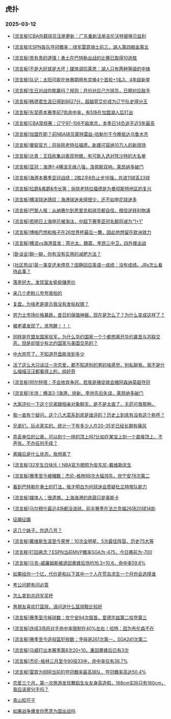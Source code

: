 ## 虎扑 
### 2025-03-12

+ [[流言板]CBA外籍球员注册更新：广东重新注册吉伦沃特替换贝兹利](https://bbs.hupu.com/631070618.html)

+ [[流言板]ESPN各队夺冠概率：绿军雷霆骑士前三，湖人第四掘金第五](https://bbs.hupu.com/631069945.html)

+ [[流言板]贵有贵的道理！勇士在巴特勒出战的比赛已取得10连胜](https://bbs.hupu.com/631070656.html)

+ [[流言板]不是大好就是大坏！媒体调侃莱恩：湖人只有两种等级的中锋](https://bbs.hupu.com/631071890.html)

+ [[流言板]队记：太阳可能在休赛期用布克换4个首轮+1名3、4年级新星](https://bbs.hupu.com/631073463.html)

+ [[流言板]生日对战你能赢吗？规则：月份对应己方球员，日期对应敌手](https://bbs.hupu.com/631069718.html)

+ [[流言板]韩德君生涯已得到8627分，超越郭艾伦成为辽宁队史得分王](https://bbs.hupu.com/631070366.html)

+ [[流言板]东契奇本赛季前7低命中率，有5场在加盟湖人后打出](https://bbs.hupu.com/631070715.html)

+ [[流言板]CBA常规赛：辽宁97-106不敌南京，本季已14负追平近5年最高](https://bbs.hupu.com/631072273.html)

+ [[流言板]加盟在即？前NBA球员蒙特雷兹-哈勒尔于今晚抵达乌鲁木齐](https://bbs.hupu.com/631073948.html)

+ [[流言板]曼联官方：将拆除老特拉福德，新建可容纳10万人的新球场](https://bbs.hupu.com/631068709.html)

+ [[流言板]北青：王钰栋集训表现抢眼，有可能入选对阵沙特的大名单](https://bbs.hupu.com/631065293.html)

+ [[流言板]亚冠：海港1-4横滨无缘八强，洛佩斯双响，莱昂纳多破门](https://bbs.hupu.com/631070361.html)

+ [[流言板]海港本赛季亚冠战绩：2胜2平6负止步16强，共进11球丢23球](https://bbs.hupu.com/631070360.html)

+ [[流言板]拉爵&amp;弗爵&amp;市长等：拆除老特拉福德是为曼彻斯特地区的复兴](https://bbs.hupu.com/631068788.html)

+ [[流言板]横滨球迷感叹：海港球迷来得很少，还不如申花球迷多](https://bbs.hupu.com/631068063.html)

+ [[流言板]巴黎人报：从纳赛尔到恩里克和球员都自信，相信逆转利物浦](https://bbs.hupu.com/631064582.html)

+ [[流言板]若明日上海申花被淘汰，中超下赛季亚冠名额将减为“1+1”](https://bbs.hupu.com/631073506.html)

+ [[流言板]博格巴想和格子在26世界杯最后一舞，因此他想留在欧洲效力](https://bbs.hupu.com/631064028.html)

+ [[流言板]横滨vs海港首发：蒋光太、魏震、李昂三中卫，四外援出战](https://bbs.hupu.com/631067508.html)

+ [[卧谈会]聊一聊，你有没有实用的减肥方法？](https://bbs.hupu.com/631070744.html)

+ [[社区热议]英一事变还未停息？田静回应英语一成绩：没有成绩。JRs怎么看待此事？](https://bbs.hupu.com/631069104.html)

+ [落差好大，发现室友偷偷赚差价](https://bbs.hupu.com/631070984.html)

+ [来几个老粉儿夸夸我拍的](https://bbs.hupu.com/631070696.html)

+ [复盘，为啥老是提示我没有发帖权限？](https://bbs.hupu.com/631071507.html)

+ [劳力士市场价格暴跌，昔日的保值神器，现在是怎么了？为什么变成这样了？](https://bbs.hupu.com/631068896.html)

+ [被老婆发现了，求骂醒！！！](https://bbs.hupu.com/631071832.html)

+ [同样是在盟友国家驻军，为什么华约国家一个个都想离开华约甚至与苏联交恶，但是却很少有北约国家与美国交恶的？](https://bbs.hupu.com/631068981.html)

+ [中大肉签了，不知道开盘能涨到多少](https://bbs.hupu.com/631069603.html)

+ [活了这么大只谈过一次恋爱，都不知道别的男的啥感觉，别私聊我，我不是什么喵喵汪汪都看得上的，纯好奇](https://bbs.hupu.com/631068898.html)

+ [[流言板]阿尔特塔：不会放弃争冠，若我是赌徒就会赌阿森纳英超夺冠](https://bbs.hupu.com/631070704.html)

+ [[流言板]半场：横滨3-1海港，徐新、李帅先后失误，莱昂纳多破门](https://bbs.hupu.com/631069409.html)

+ [大家评价一下这个兄弟跟相亲对象聊天，是不是太直了，无药可救那种。](https://bbs.hupu.com/631073815.html)

+ [我一直有个疑问，这个八大菜系到底是谁评的？历史上到底有没有这个称呼？](https://bbs.hupu.com/631070735.html)

+ [兄弟们，玩点真实的。统计一下有多少人在20-35岁已经长期有痛风](https://bbs.hupu.com/631074698.html)

+ [弄丢单位的公章，可以刻个一样的顶上吗?比如在某宝上刻一个直接顶上，不声张，不办任何手续？](https://bbs.hupu.com/631071895.html)

+ [离婚后是什么状态，我想离了](https://bbs.hupu.com/631073210.html)

+ [[流言板]32岁生日快乐！NBA官方晒照为安东尼-戴维斯庆生](https://bbs.hupu.com/631072107.html)

+ [[流言板]赛季至今被帽数：杰伦-格林88次大幅领先，坎宁安78次第二](https://bbs.hupu.com/631072701.html)

+ [看到巴特勒在勇士的打法，我才明白为何球迷会质疑杜兰特带队能力](https://bbs.hupu.com/631072880.html)

+ [[流言板]媒体人：很遗憾，上海海港的底蕴只是奥斯卡](https://bbs.hupu.com/631073166.html)

+ [[流言板]马尔穆什最近4场都没进球，前半赛季在法兰克福26场20球14助](https://bbs.hupu.com/631072771.html)

+ [征婚征婚](https://bbs.hupu.com/631071263.html)

+ [这几个妹子，你选几号？](https://bbs.hupu.com/631072974.html)

+ [[流言板]戴维斯生涯至今荣誉：10次全明星、5次最佳阵容、历史75大等](https://bbs.hupu.com/631074280.html)

+ [[流言板]打回悬念？ESPN当前MVP概率SGA为-475，今日赛前为-700](https://bbs.hupu.com/631073654.html)

+ [[流言板]马克-威廉姆斯被退回黄蜂后场均16.3+10.6，命中率59.8%](https://bbs.hupu.com/631072940.html)

+ [如果给你一个亿，代价是和以下其中一个人在荒岛求生一个月你会选择谁](https://bbs.hupu.com/631073991.html)

+ [考公问题有问必答](https://bbs.hupu.com/631074652.html)

+ [怎么拿到总冠军奖杯](https://bbs.hupu.com/631073669.html)

+ [男朋友喜欢打篮球，请问送什么篮球鞋比较好](https://bbs.hupu.com/631072743.html)

+ [[流言板]赛季至今掉球数：坎宁安94次居首，爱德华兹第二哈登第三](https://bbs.hupu.com/631074223.html)

+ [[流言板]连续3场将对手命中率限制在40%左右！哈特：因为布伦森不在](https://bbs.hupu.com/631073027.html)

+ [[流言板]赛季至今造投篮犯规数：字母哥261次第一，SGA241次第二](https://bbs.hupu.com/631074926.html)

+ [[流言板]马威打出本赛季第8次20+10，重回黄蜂后已有3次](https://bbs.hupu.com/631073194.html)

+ [[流言板]杰伦-格林三月至今90投33中，命中率仅有36.7%](https://bbs.hupu.com/631073678.html)

+ [[流言板]雷霆为BBR当前的夺冠概率最高球队，夺冠概率高达50.4%](https://bbs.hupu.com/631074944.html)

+ [恋爱三个月，第一次旅游发现舞蹈生女友身高造假，168cm实际只有160cm，我应该提分手吗？](https://bbs.hupu.com/631074336.html)

+ [青山知可子](https://bbs.hupu.com/631074666.html)

+ [如果战争爆发你愿意为国出战吗](https://bbs.hupu.com/631073221.html)


